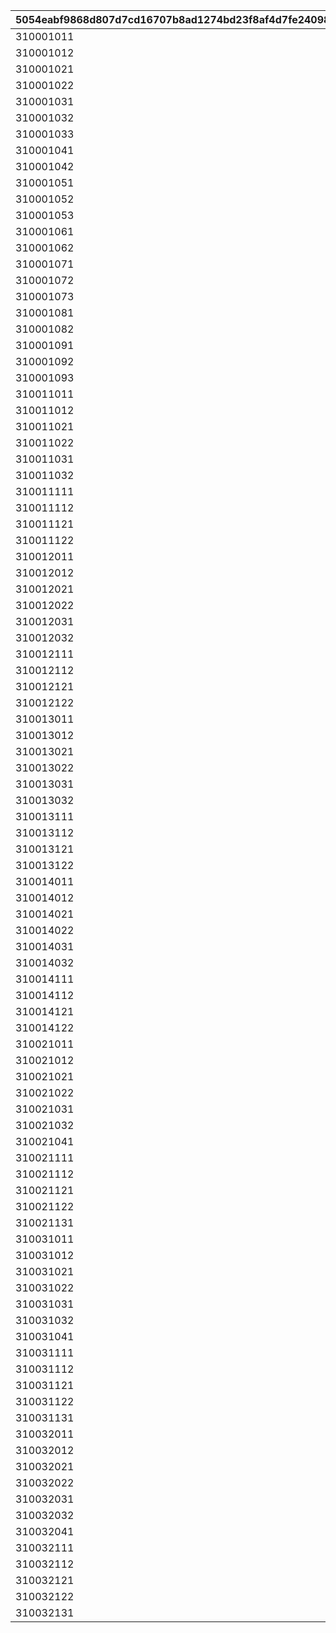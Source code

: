 |5054eabf9868d807d7cd16707b8ad1274bd23f8af4d7fe24098d5487dd7fb999|10e61d80294b0d61dc8c101d88b44a79f6be796bc8c973ffb5130870307930d6|f5899bd687a2b3f3f992fdddaae90bc915c20ebabb2d9c87b82161439e164829|49dd1da666e6a906c4ad2b1a9afd6fe2a81e4ee23b9049bb8f3dae2dd499521f|9cfc8c9c048f1fe5c59375b0d619b7b2448335ca1f1c4b323cf43ca8c59397d4|
| --- | --- | --- | --- | --- |
|310001011|94002|31000101|150000|12|
|310001012|22003|31000101|10|2|
|310001021|94002|31000102|500000|12|
|310001022|22003|31000102|10|2|
|310001031|94002|31000103|500000|12|
|310001032|140001|31000103|5|4|
|310001033|25001|31000103|5|2|
|310001041|94002|31000104|500000|12|
|310001042|22003|31000104|10|2|
|310001051|94002|31000105|500000|12|
|310001052|140001|31000105|5|4|
|310001053|25001|31000105|5|2|
|310001061|94002|31000106|500000|12|
|310001062|22003|31000106|10|2|
|310001071|94002|31000107|500000|12|
|310001072|140001|31000107|5|4|
|310001073|25001|31000107|5|2|
|310001081|94002|31000108|500000|12|
|310001082|22003|31000108|10|2|
|310001091|94002|31000109|500000|12|
|310001092|140001|31000109|5|4|
|310001093|25001|31000109|5|2|
|310011011|94002|31001101|150000|12|
|310011012|22003|31001101|5|2|
|310011021|94002|31001102|150000|12|
|310011022|22003|31001102|5|2|
|310011031|94002|31001103|150000|12|
|310011032|22003|31001103|5|2|
|310011111|94002|31001111|150000|12|
|310011112|22003|31001111|5|2|
|310011121|94002|31001112|200000|12|
|310011122|22003|31001112|5|2|
|310012011|94002|31001201|150000|12|
|310012012|22003|31001201|5|2|
|310012021|94002|31001202|150000|12|
|310012022|22003|31001202|5|2|
|310012031|94002|31001203|150000|12|
|310012032|22003|31001203|5|2|
|310012111|94002|31001211|150000|12|
|310012112|22003|31001211|5|2|
|310012121|94002|31001212|200000|12|
|310012122|22003|31001212|5|2|
|310013011|94002|31001301|150000|12|
|310013012|22003|31001301|5|2|
|310013021|94002|31001302|150000|12|
|310013022|22003|31001302|5|2|
|310013031|94002|31001303|150000|12|
|310013032|22003|31001303|5|2|
|310013111|94002|31001311|150000|12|
|310013112|22003|31001311|5|2|
|310013121|94002|31001312|200000|12|
|310013122|22003|31001312|5|2|
|310014011|94002|31001401|150000|12|
|310014012|22003|31001401|5|2|
|310014021|94002|31001402|150000|12|
|310014022|22003|31001402|5|2|
|310014031|94002|31001403|150000|12|
|310014032|22003|31001403|5|2|
|310014111|94002|31001411|150000|12|
|310014112|22003|31001411|5|2|
|310014121|94002|31001412|200000|12|
|310014122|22003|31001412|5|2|
|310021011|94002|31002101|150000|12|
|310021012|22003|31002101|5|2|
|310021021|94002|31002102|150000|12|
|310021022|22003|31002102|5|2|
|310021031|94002|31002103|150000|12|
|310021032|22003|31002103|5|2|
|310021041|91002|31002104|50|8|
|310021111|94002|31002111|150000|12|
|310021112|22003|31002111|5|2|
|310021121|94002|31002112|200000|12|
|310021122|22003|31002112|5|2|
|310021131|91002|31002113|100|8|
|310031011|94002|31003101|150000|12|
|310031012|22003|31003101|5|2|
|310031021|94002|31003102|150000|12|
|310031022|22003|31003102|5|2|
|310031031|94002|31003103|150000|12|
|310031032|22003|31003103|5|2|
|310031041|91002|31003104|50|8|
|310031111|94002|31003111|150000|12|
|310031112|22003|31003111|5|2|
|310031121|94002|31003112|200000|12|
|310031122|22003|31003112|5|2|
|310031131|91002|31003113|100|8|
|310032011|94002|31003201|150000|12|
|310032012|22003|31003201|5|2|
|310032021|94002|31003202|150000|12|
|310032022|22003|31003202|5|2|
|310032031|94002|31003203|150000|12|
|310032032|22003|31003203|5|2|
|310032041|91002|31003204|50|8|
|310032111|94002|31003211|150000|12|
|310032112|22003|31003211|5|2|
|310032121|94002|31003212|200000|12|
|310032122|22003|31003212|5|2|
|310032131|91002|31003213|100|8|